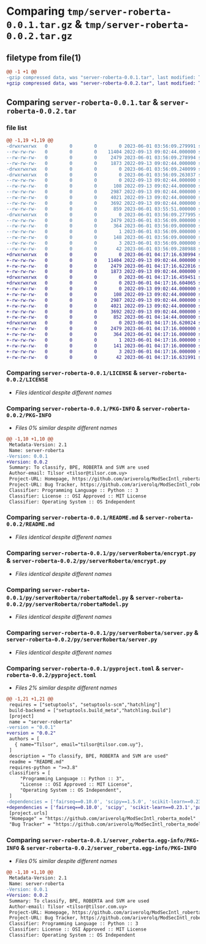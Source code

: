 # Comparing `tmp/server-roberta-0.0.1.tar.gz` & `tmp/server-roberta-0.0.2.tar.gz`

## filetype from file(1)

```diff
@@ -1 +1 @@
-gzip compressed data, was "server-roberta-0.0.1.tar", last modified: Thu Jun  1 03:56:09 2023, max compression
+gzip compressed data, was "server-roberta-0.0.2.tar", last modified: Thu Jun  1 04:17:16 2023, max compression
```

## Comparing `server-roberta-0.0.1.tar` & `server-roberta-0.0.2.tar`

### file list

```diff
@@ -1,19 +1,19 @@
-drwxrwxrwx   0        0        0        0 2023-06-01 03:56:09.279991 server-roberta-0.0.1/
--rw-rw-rw-   0        0        0    11404 2022-09-13 09:02:44.000000 server-roberta-0.0.1/LICENSE
--rw-rw-rw-   0        0        0     2479 2023-06-01 03:56:09.278994 server-roberta-0.0.1/PKG-INFO
--rw-rw-rw-   0        0        0     1873 2022-09-13 09:02:44.000000 server-roberta-0.0.1/README.md
-drwxrwxrwx   0        0        0        0 2023-06-01 03:56:09.240099 server-roberta-0.0.1/py/
-drwxrwxrwx   0        0        0        0 2023-06-01 03:56:09.263037 server-roberta-0.0.1/py/serverRoberta/
--rw-rw-rw-   0        0        0        0 2022-09-13 09:02:44.000000 server-roberta-0.0.1/py/serverRoberta/__init__.py
--rw-rw-rw-   0        0        0      108 2022-09-13 09:02:44.000000 server-roberta-0.0.1/py/serverRoberta/datos.py
--rw-rw-rw-   0        0        0     2987 2022-09-13 09:02:44.000000 server-roberta-0.0.1/py/serverRoberta/encrypt.py
--rw-rw-rw-   0        0        0     4021 2022-09-13 09:02:44.000000 server-roberta-0.0.1/py/serverRoberta/robertaModel.py
--rw-rw-rw-   0        0        0     3692 2022-09-13 09:02:44.000000 server-roberta-0.0.1/py/serverRoberta/server.py
--rw-rw-rw-   0        0        0      859 2023-06-01 03:55:51.000000 server-roberta-0.0.1/pyproject.toml
-drwxrwxrwx   0        0        0        0 2023-06-01 03:56:09.277995 server-roberta-0.0.1/server_roberta.egg-info/
--rw-rw-rw-   0        0        0     2479 2023-06-01 03:56:09.000000 server-roberta-0.0.1/server_roberta.egg-info/PKG-INFO
--rw-rw-rw-   0        0        0      364 2023-06-01 03:56:09.000000 server-roberta-0.0.1/server_roberta.egg-info/SOURCES.txt
--rw-rw-rw-   0        0        0        1 2023-06-01 03:56:09.000000 server-roberta-0.0.1/server_roberta.egg-info/dependency_links.txt
--rw-rw-rw-   0        0        0      148 2023-06-01 03:56:09.000000 server-roberta-0.0.1/server_roberta.egg-info/requires.txt
--rw-rw-rw-   0        0        0        3 2023-06-01 03:56:09.000000 server-roberta-0.0.1/server_roberta.egg-info/top_level.txt
--rw-rw-rw-   0        0        0       42 2023-06-01 03:56:09.280988 server-roberta-0.0.1/setup.cfg
+drwxrwxrwx   0        0        0        0 2023-06-01 04:17:16.630994 server-roberta-0.0.2/
+-rw-rw-rw-   0        0        0    11404 2022-09-13 09:02:44.000000 server-roberta-0.0.2/LICENSE
+-rw-rw-rw-   0        0        0     2479 2023-06-01 04:17:16.622016 server-roberta-0.0.2/PKG-INFO
+-rw-rw-rw-   0        0        0     1873 2022-09-13 09:02:44.000000 server-roberta-0.0.2/README.md
+drwxrwxrwx   0        0        0        0 2023-06-01 04:17:16.459451 server-roberta-0.0.2/py/
+drwxrwxrwx   0        0        0        0 2023-06-01 04:17:16.604065 server-roberta-0.0.2/py/serverRoberta/
+-rw-rw-rw-   0        0        0        0 2022-09-13 09:02:44.000000 server-roberta-0.0.2/py/serverRoberta/__init__.py
+-rw-rw-rw-   0        0        0      108 2022-09-13 09:02:44.000000 server-roberta-0.0.2/py/serverRoberta/datos.py
+-rw-rw-rw-   0        0        0     2987 2022-09-13 09:02:44.000000 server-roberta-0.0.2/py/serverRoberta/encrypt.py
+-rw-rw-rw-   0        0        0     4021 2022-09-13 09:02:44.000000 server-roberta-0.0.2/py/serverRoberta/robertaModel.py
+-rw-rw-rw-   0        0        0     3692 2022-09-13 09:02:44.000000 server-roberta-0.0.2/py/serverRoberta/server.py
+-rw-rw-rw-   0        0        0      852 2023-06-01 04:14:44.000000 server-roberta-0.0.2/pyproject.toml
+drwxrwxrwx   0        0        0        0 2023-06-01 04:17:16.620024 server-roberta-0.0.2/server_roberta.egg-info/
+-rw-rw-rw-   0        0        0     2479 2023-06-01 04:17:16.000000 server-roberta-0.0.2/server_roberta.egg-info/PKG-INFO
+-rw-rw-rw-   0        0        0      364 2023-06-01 04:17:16.000000 server-roberta-0.0.2/server_roberta.egg-info/SOURCES.txt
+-rw-rw-rw-   0        0        0        1 2023-06-01 04:17:16.000000 server-roberta-0.0.2/server_roberta.egg-info/dependency_links.txt
+-rw-rw-rw-   0        0        0      141 2023-06-01 04:17:16.000000 server-roberta-0.0.2/server_roberta.egg-info/requires.txt
+-rw-rw-rw-   0        0        0        3 2023-06-01 04:17:16.000000 server-roberta-0.0.2/server_roberta.egg-info/top_level.txt
+-rw-rw-rw-   0        0        0       42 2023-06-01 04:17:16.631991 server-roberta-0.0.2/setup.cfg
```

### Comparing `server-roberta-0.0.1/LICENSE` & `server-roberta-0.0.2/LICENSE`

 * *Files identical despite different names*

### Comparing `server-roberta-0.0.1/PKG-INFO` & `server-roberta-0.0.2/PKG-INFO`

 * *Files 0% similar despite different names*

```diff
@@ -1,10 +1,10 @@
 Metadata-Version: 2.1
 Name: server-roberta
-Version: 0.0.1
+Version: 0.0.2
 Summary: To classify, BPE, ROBERTA and SVM are used
 Author-email: Tilsor <tilsor@tilsor.com.uy>
 Project-URL: Homepage, https://github.com/ariverolq/ModSecIntl_roberta_model
 Project-URL: Bug Tracker, https://github.com/ariverolq/ModSecIntl_roberta_model/issues
 Classifier: Programming Language :: Python :: 3
 Classifier: License :: OSI Approved :: MIT License
 Classifier: Operating System :: OS Independent
```

### Comparing `server-roberta-0.0.1/README.md` & `server-roberta-0.0.2/README.md`

 * *Files identical despite different names*

### Comparing `server-roberta-0.0.1/py/serverRoberta/encrypt.py` & `server-roberta-0.0.2/py/serverRoberta/encrypt.py`

 * *Files identical despite different names*

### Comparing `server-roberta-0.0.1/py/serverRoberta/robertaModel.py` & `server-roberta-0.0.2/py/serverRoberta/robertaModel.py`

 * *Files identical despite different names*

### Comparing `server-roberta-0.0.1/py/serverRoberta/server.py` & `server-roberta-0.0.2/py/serverRoberta/server.py`

 * *Files identical despite different names*

### Comparing `server-roberta-0.0.1/pyproject.toml` & `server-roberta-0.0.2/pyproject.toml`

 * *Files 2% similar despite different names*

```diff
@@ -1,21 +1,21 @@
 requires = ["setuptools", "setuptools-scm","hatchling"]
 build-backend = ["setuptools.build_meta","hatchling.build"]
 [project]
 name = "server-roberta"
-version = "0.0.1"
+version = "0.0.2"
 authors = [
   { name="Tilsor", email="tilsor@tilsor.com.uy"},
 ]
 description = "To classify, BPE, ROBERTA and SVM are used"
 readme = "README.md"
 requires-python = ">=3.8"
 classifiers = [
     "Programming Language :: Python :: 3",
     "License :: OSI Approved :: MIT License",
     "Operating System :: OS Independent",
 ]
-dependencies = ['fairseq==0.10.0', 'scipy==1.5.0', 'scikit-learn==0.23.1','pandas==1.3.4','pyparsing==3.0.6','torch==1.10.0','tqdm==4.62.3','wget==3.2','grpcio-tools==1.29.0','requests']
+dependencies = ['fairseq==0.10.0', 'scipy', 'scikit-learn==0.23.1','pandas==1.3.4','pyparsing==3.0.6','torch==1.10.0','tqdm==4.62.3','wget==3.2','grpcio-tools==1.29.0','requests']
 [project.urls]
 "Homepage" = "https://github.com/ariverolq/ModSecIntl_roberta_model"
 "Bug Tracker" = "https://github.com/ariverolq/ModSecIntl_roberta_model/issues"
```

### Comparing `server-roberta-0.0.1/server_roberta.egg-info/PKG-INFO` & `server-roberta-0.0.2/server_roberta.egg-info/PKG-INFO`

 * *Files 0% similar despite different names*

```diff
@@ -1,10 +1,10 @@
 Metadata-Version: 2.1
 Name: server-roberta
-Version: 0.0.1
+Version: 0.0.2
 Summary: To classify, BPE, ROBERTA and SVM are used
 Author-email: Tilsor <tilsor@tilsor.com.uy>
 Project-URL: Homepage, https://github.com/ariverolq/ModSecIntl_roberta_model
 Project-URL: Bug Tracker, https://github.com/ariverolq/ModSecIntl_roberta_model/issues
 Classifier: Programming Language :: Python :: 3
 Classifier: License :: OSI Approved :: MIT License
 Classifier: Operating System :: OS Independent
```


